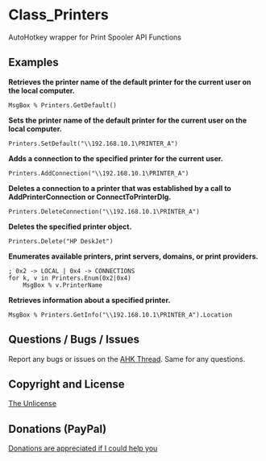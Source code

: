 # Class_Printers
 AutoHotkey wrapper for Print Spooler API Functions


## Examples

**Retrieves the printer name of the default printer for the current user on the local computer.**
```AutoHotkey
MsgBox % Printers.GetDefault()
```

**Sets the printer name of the default printer for the current user on the local computer.**
```AutoHotkey
Printers.SetDefault("\\192.168.10.1\PRINTER_A")
```

**Adds a connection to the specified printer for the current user.**
```AutoHotkey
Printers.AddConnection("\\192.168.10.1\PRINTER_A")
```

**Deletes a connection to a printer that was established by a call to AddPrinterConnection or ConnectToPrinterDlg.**
```AutoHotkey
Printers.DeleteConnection("\\192.168.10.1\PRINTER_A")
```

**Deletes the specified printer object.**
```AutoHotkey
Printers.Delete("HP DeskJet")
```

**Enumerates available printers, print servers, domains, or print providers.**
```AutoHotkey
; 0x2 -> LOCAL | 0x4 -> CONNECTIONS
for k, v in Printers.Enum(0x2|0x4)
    MsgBox % v.PrinterName
```

**Retrieves information about a specified printer.**
```AutoHotkey
MsgBox % Printers.GetInfo("\\192.168.10.1\PRINTER_A").Location
```


## Questions / Bugs / Issues
Report any bugs or issues on the [AHK Thread](https://www.autohotkey.com/boards/viewtopic.php?f=6&t=62955). Same for any questions.


## Copyright and License
[The Unlicense](LICENSE)


## Donations (PayPal)
[Donations are appreciated if I could help you](https://www.paypal.me/smithz)